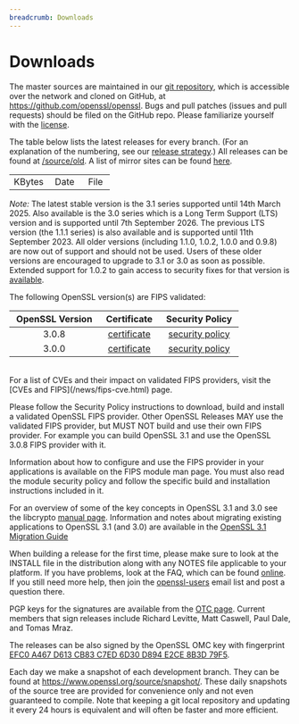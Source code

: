 ```yaml
---
breadcrumb: Downloads
---
```

# Downloads

The master sources are maintained in our [git repository](gitrepo.html),
which is accessible over the network and cloned on GitHub, at
<https://github.com/openssl/openssl>. Bugs and pull patches (issues and
pull requests) should be filed on the GitHub repo. Please familiarize
yourself with the [license](license.html).

The table below lists the latest releases for every branch. (For an explanation
of the numbering, see our [release strategy](/policies/releasestrat.html).)
All releases can be found at [/source/old](old). A list of mirror sites can be
found [here](mirror.html).

<p>
<table>
  <tr>
    <td>KBytes&nbsp;</td>
    <td>Date&nbsp;&nbsp;</td>
    <td>File&nbsp;</td>
  </tr>
  <!--#include virtual="index.inc" -->
</table>
</p>

*Note:* The latest stable version is the 3.1 series supported until 14th March
2025. Also available is the 3.0 series which is a Long Term Support (LTS)
version and is supported until 7th September 2026. The previous LTS version (the
1.1.1 series) is also available and is supported until 11th September 2023. All
older versions (including 1.1.0, 1.0.2, 1.0.0 and 0.9.8) are now out of support
and should not be used. Users of these older versions are encouraged to upgrade
to 3.1 or 3.0 as soon as possible. Extended support for 1.0.2 to gain access to
security fixes for that version is [available](/support/contracts.html).


The following OpenSSL version(s) are FIPS validated:

&nbsp;OpenSSL Version&nbsp; | &nbsp;Certificate&nbsp; | &nbsp;Security Policy&nbsp;
:-: | :-: | :-:
3.0.8 | [certificate][cert4282] | [security policy][secpol 3.0.8]
3.0.0 | [certificate][cert4282] | [security policy][secpol 3.0.0]

[cert4282]: https://csrc.nist.gov/projects/cryptographic-module-validation-program/certificate/4282
[secpol 3.0.0]: fips-doc/openssl-3.0.0-security-policy-2023-01-26.pdf
[secpol 3.0.8]: fips-doc/openssl-3.0.8-security-policy-2023-05-05.pdf

<br>
For a list of CVEs and their impact on validated FIPS providers, visit the
[CVEs and FIPS](/news/fips-cve.html) page.

Please follow the Security Policy instructions to download, build and
install a validated OpenSSL FIPS provider.
Other OpenSSL Releases MAY use the validated FIPS provider, but
MUST NOT build and use their own FIPS provider. For example you can build
OpenSSL 3.1 and use the OpenSSL 3.0.8 FIPS provider with it.

Information about how to configure and use the FIPS provider in your
applications is available on the FIPS module man page.
You must also read the module security policy and follow the specific
build and installation instructions included in it.


For an overview of some of the key concepts in OpenSSL 3.1 and 3.0 see the
libcrypto [manual
page](https://www.openssl.org/docs/man3.1/man7/crypto.html). Information
and notes about migrating existing applications to OpenSSL 3.1 (and 3.0) are
available in the [OpenSSL 3.1 Migration
Guide](https://www.openssl.org/docs/man3.1/man7/migration_guide.html)

When building a release for the first time, please make sure to look at
the INSTALL file in the distribution along with any NOTES file
applicable to your platform. If you have problems, look at the FAQ,
which can be found [online](/docs/faq.html). If you still need more
help, then join the [openssl-users](/community/mailinglists.html) email
list and post a question there.

PGP keys for the signatures are available from the
[OTC page](https://www.openssl.org/community/otc.html). Current members that
sign releases include Richard Levitte, Matt Caswell, Paul Dale, and Tomas Mraz.

The releases can be also signed by the OpenSSL OMC key with fingerprint
[EFC0 A467 D613 CB83 C7ED 6D30 D894 E2CE 8B3D 79F5].

[EFC0 A467 D613 CB83 C7ED 6D30 D894 E2CE 8B3D 79F5]: https://keys.openpgp.org/search?q=openssl-omc%40openssl.org

Each day we make a snapshot of each development branch. They can be
found at <https://www.openssl.org/source/snapshot/>. These daily
snapshots of the source tree are provided for convenience only and not
even guaranteed to compile. Note that keeping a git local repository and
updating it every 24 hours is equivalent and will often be faster and
more efficient.

<!--#include virtual="/inc/legalities.shtml" -->
